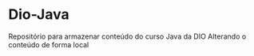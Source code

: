 # Dio-Java
Repositório para armazenar conteúdo do curso Java da DIO
Alterando o conteúdo de forma local
